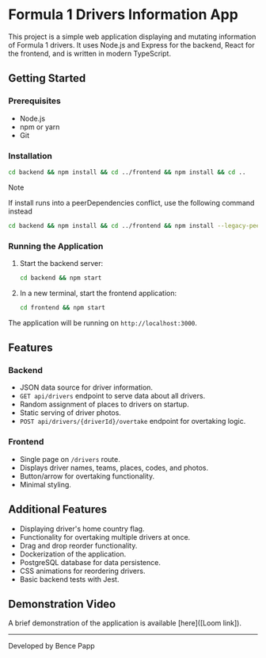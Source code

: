 # Formula 1 Drivers Information App

This project is a simple web application displaying and mutating information of Formula 1 drivers. It uses Node.js and Express for the backend, React for the frontend, and is written in modern TypeScript.

## Getting Started

### Prerequisites

- Node.js
- npm or yarn
- Git

### Installation

```bash
cd backend && npm install && cd ../frontend && npm install && cd ..
```

> [!NOTE]  
> If install runs into a peerDependencies conflict, use the following command instead
```bash
cd backend && npm install && cd ../frontend && npm install --legacy-peer-deps && cd ..
```

### Running the Application

1. Start the backend server:
   ```bash
   cd backend && npm start
   ```

2. In a new terminal, start the frontend application:
   ```bash
   cd frontend && npm start
   ```

The application will be running on `http://localhost:3000`.

## Features

### Backend

- JSON data source for driver information.
- `GET api/drivers` endpoint to serve data about all drivers.
- Random assignment of places to drivers on startup.
- Static serving of driver photos.
- `POST api/drivers/{driverId}/overtake` endpoint for overtaking logic.

### Frontend

- Single page on `/drivers` route.
- Displays driver names, teams, places, codes, and photos.
- Button/arrow for overtaking functionality.
- Minimal styling.

## Additional Features

- Displaying driver's home country flag.
- Functionality for overtaking multiple drivers at once.
- Drag and drop reorder functionality.
- Dockerization of the application.
- PostgreSQL database for data persistence.
- CSS animations for reordering drivers.
- Basic backend tests with Jest.

## Demonstration Video

A brief demonstration of the application is available [here]([Loom link]).

---

Developed by Bence Papp
